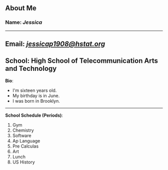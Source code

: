 ## About Me  
### Name: _Jessica_
---
**Email**: [_jessicap1908@hstat.org_](https://sites.google.com/a/hstat.org/jessicap1908sep11/) 
---
**School**: High School of Telecommunication Arts and Technology
---
**Bio**:  
  * I'm sixteen years old.  
  * My birthday is in June.  
  * I was born in Brooklyn.
 ---
**School Schedule (Periods)**:  
  1. Gym
  2. Chemistry
  3. Software  
  4. Ap Language
  5. Pre Calculas
  6. Art
  7. Lunch
  8. US History